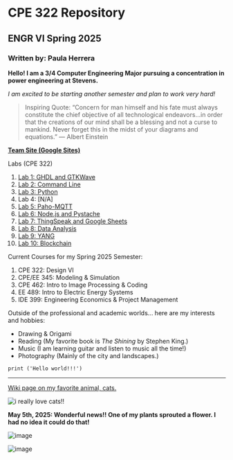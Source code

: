 # CPE 322 Repository
## ENGR VI Spring 2025 
### Written by: Paula Herrera

**Hello! I am a 3/4 Computer Engineering Major pursuing a concentration in power engineering at Stevens.**

*I am excited to be starting another semester and plan to work very hard!*

> Inspiring Quote: “Concern for man himself and his fate must always constitute the chief objective of all technological endeavors...in order that the creations of our mind shall be a blessing and not a curse to mankind. Never forget this in the midst of your diagrams and equations.”
― Albert Einstein

[**Team Site (Google Sites)**](https://sites.google.com/stevens.edu/ee-322/home)

Labs (CPE 322)
1. [Lab 1: GHDL and GTKWave](https://github.com/pherrer/CPE-322/blob/main/Lab-1%3A%20GHDL%20%26%20GTKWave.md)
2. [Lab 2: Command Line](https://github.com/pherrer/CPE-322/blob/main/Lab-%202:%20Command%20Line.md)
3. [Lab 3: Python](https://github.com/pherrer/CPE-322/blob/ddabe8a5f67077de728480e3bd46bfb439d61daa/Lab-3%3APython.md)
4. Lab 4: [N/A]
5. [Lab 5: Paho-MQTT](https://github.com/pherrer/CPE-322/blob/cf26306104d31f60ac2e71cc1edee00c2bd73585/Lab-5%3A%20Paho-MQTT.md)
6. [Lab 6: Node.js and Pystache](https://github.com/pherrer/CPE-322/blob/684640d2f16603a9f6f66878ed059d617957804a/Lab-6%3A%20Node.js%20and%20Pystache.md)
7. [Lab 7: ThingSpeak and Google Sheets](https://github.com/pherrer/CPE-322/blob/b41b50271511664d004c42a43a8a1e574f178057/Lab-7%3A%20ThingSpeak%20and%20Google%20Sheets.md)
8. [Lab 8: Data Analysis](https://github.com/pherrer/CPE-322/blob/bf3f5268cd3bdd097f849bdcd4e8befd608837fe/Lab-8%3A%20Data%20Analysis.md)
9. [Lab 9: YANG](https://github.com/pherrer/CPE-322/blob/b060ddb887216f1dbb9f8fe0001d34533c07ef37/Lab-9%3A%20YANG.md)
10. [Lab 10: Blockchain](https://github.com/pherrer/CPE-322/blob/60f9978c354740be759670bbd9e33d6778cbcf62/Lab-10%3A%20Blockchain.md)

Current Courses for my Spring 2025 Semester:
1.  CPE 322: Design VI
2.  CPE/EE 345: Modeling & Simulation
3.  CPE 462: Intro to Image Processing & Coding
4.  EE 489: Intro to Electric Energy Systems
5.  IDE 399: Engineering Economics & Project Management

Outside of the professional and academic worlds... here are my interests and hobbies:
-  Drawing & Origami
-  Reading (My favorite book is *The Shining* by Stephen King.)
-  Music (I am learning guitar and listen to music all the time!)
-  Photography (Mainly of the city and landscapes.)

`print ('Hello world!!!')`

----- 

[Wiki page on my favorite animal, cats.](https://en.wikipedia.org/wiki/Cat)

![i really love cats!!](https://github.com/user-attachments/assets/75d46203-9b02-4b47-b9c2-1f16f93c0c4e)


**May 5th, 2025: Wonderful news!! One of my plants sprouted a flower. I had no idea it could do that!**

![image](https://github.com/user-attachments/assets/10eeb55e-7460-4eb4-bc2e-f12b9e08b80d)

![image](https://github.com/user-attachments/assets/c559477f-4d40-48e7-b5bf-2d40df8c6a94)



